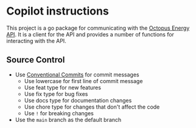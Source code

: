 # Copilot instructions

This project is a go package for communicating with the [Octopus Energy API](https://developer.octopus.energy/rest/reference). It is a client for the API and provides a number of functions for interacting with the API.

## Source Control

- Use [Conventional Commits](https://www.conventionalcommits.org/) for commit messages
  - Use lowercase for first line of commit message
  - Use feat type for new features
  - Use fix type for bug fixes
  - Use docs type for documentation changes
  - Use chore type for changes that don't affect the code
  - Use `!` for breaking changes
- Use the `main` branch as the default branch
